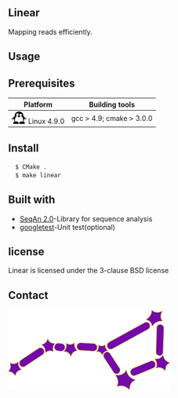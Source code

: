 ## Linear

Mapping reads efficiently. 

## Usage

## Prerequisites
|Platform|Building tools|
|---|---|
|<img src="images/lx_icon.png" width="30"> Linux 4.9.0|gcc  > 4.9; cmake > 3.0.0|

## Install

```bash
  $ CMake .
  $ make linear 
```

## Built with

- [SeqAn 2.0](<https://seqan.readthedocs.io/en/master/>)-Library for sequence analysis
- [googletest](<https://github.com/google/googletest>)-Unit test(optional)

## license

Linear is licensed under the 3-clause BSD license

## Contact



<img src="images/logo.svg" width="330">

